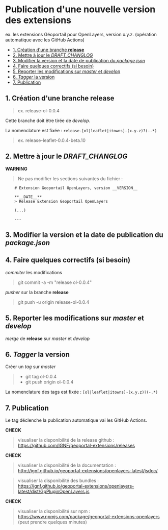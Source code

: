 # Publication d'une nouvelle version des extensions

ex. les extensions Géoportail pour OpenLayers, version x.y.z.
(opération automatique avec les GitHub Actions)

<!-- toc -->

- [1. Création d'une branche **release**](#1-creation-dune-branche-release)
- [2. Mettre à jour le *DRAFT_CHANGLOG*](#2-mettre-a-jour-le-draft_changlog)
- [3. Modifier la version et la date de publication du *package.json*](#3-modifier-la-version-et-la-date-de-publication-du-packagejson)
- [4. Faire quelques correctifs (si besoin)](#4-faire-quelques-correctifs-si-besoin)
- [5. Reporter les modifications sur *master* et *develop*](#5-reporter-les-modifications-sur-master-et-develop)
- [6. *Tagger* la version](#6-tagger-la-version)
- [7. Publication](#7-publication)

<!-- tocstop -->

## 1. Création d'une branche **release**
> ex. release-ol-0.0.4

Cette branche doit être tirée de *develop*.

La nomenclature est fixée : `release-[ol|leaflet|itowns]-(x.y.z)?(-.*)`
> ex. release-leaflet-0.0.4-beta.10


## 2. Mettre à jour le *DRAFT_CHANGLOG*

**WARNING**
> Ne pas modifier les sections suivantes du fichier :

```
    # Extension Geoportail OpenLayers, version __VERSION__

    **__DATE__**
    > Release Extension Geoportail OpenLayers

    (...)

    ---
```


## 3. Modifier la version et la date de publication du *package.json*


## 4. Faire quelques correctifs (si besoin)

*commiter* les modifications
> git commit -a -m "release ol-0.0.4"

*pusher* sur la branche **release**
> git push -u origin release-ol-0.0.4


## 5. Reporter les modifications sur *master* et *develop*

*merge* de **release** sur *master* et *develop*


## 6. *Tagger* la version

Créer un *tag* sur *master*
> * git tag ol-0.0.4
> * git push origin ol-0.0.4

La nomenclature des tags est fixée : `[ol|leaflet|itowns]-(x.y.z)?(-.*)`


## 7. Publication

Le tag déclenche la publication automatique vai les GitHub Actions.

**CHECK**
> visualiser la disponibilité de la release github :
https://github.com/IGNF/geoportal-extensions/releases

**CHECK**
> visualiser la disponibilité de la documentation :
http://ignf.github.io/geoportal-extensions/openlayers-latest/jsdoc/

> visualiser la disponibilité des bundles :
https://ignf.github.io/geoportal-extensions/openlayers-latest/dist/GpPluginOpenLayers.js

**CHECK**
> visualiser la disponibilité sur npm :
https://www.npmjs.com/package/geoportal-extensions-openlayers (peut prendre quelques minutes)
